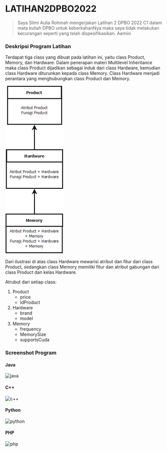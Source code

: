 # LATIHAN2DPBO2022

> Saya Silmi Aulia Rohmah mengerjakan Latihan 2 DPBO 2022 C1 dalam mata kuliah DPBO untuk keberkahanNya 
> maka saya tidak melakukan kecurangan seperti yang telah dispesifikasikan. Aamiin 

### Deskripsi Program Latihan
Terdapat tiga class yang dibuat pada latihan ini, yaitu class Product, Memory, dan Hardware. Dalam penerapan materi Multilevel Inheritance maka class Product dijadikan sebagai induk dari class Hardware, kemudian class Hardware diturunkan kepada class Memory. Class Hardware menjadi perantara yang menghubungkan class Product dan Memory. 

![Pewarisan](https://github.com/silmiaulia/LATIHAN2DPBO2022/blob/main/Multilevel%20Inheritance%20Ilustrasi.png?raw=true)

Dari ilustrasi di atas class Hardware mewarisi atribut dan fitur dari class Product, sedangkan class Memory memiliki fitur dan atribut gabungan dari class Product dan kelas Hardware.

Atrubut dari setiap class:
1. Product
   - price
   - idProduct
2. Hardware
   - brand
   - model
3. Memory
   - frequency
   - MemorySize
   - supportsCuda

### Screenshot Program

#### Java
![java]()

#### C++
![c++]()

#### Python
![python]()

#### PHP
![php]()
